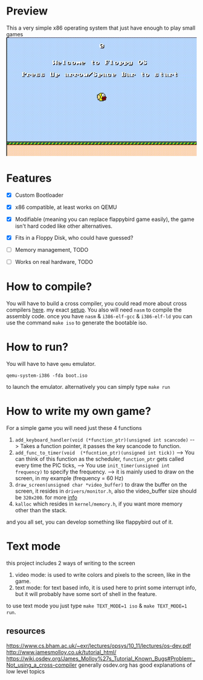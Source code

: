 # Preview
This a very simple x86 operating system that just have enough to play small games
![Floppy OS preivew gif](./preview/preview.gif)

# Features
 - [x] Custom Bootloader 
 - [x] x86 compatible, at least works on QEMU
 - [x] Modifiable (meaning you can replace flappybird game easily), the game isn't hard coded like other alternatives.
 - [x] Fits in a Floppy Disk, who could have guessed?
 - [ ] Memory management, TODO
 - [ ] Works on real hardware, TODO

 
# How to compile?
You will have to build a cross compiler, you could read more about cross compilers [here](https://wiki.osdev.org/GCC_Cross-Compiler). my exact [setup](https://github.com/cfenollosa/os-tutorial/tree/master/11-kernel-crosscompiler).
You also will need `nasm` to compile the assembly code.
once you have `nasm` & `i386-elf-gcc` & `i386-elf-ld` you can use the command `make iso` to generate the bootable iso.

# How to run?
You will have to have `qemu` emulator.
```
qemu-system-i386 -fda boot.iso
```
to launch the emulator. alternatively you can simply type `make run`

# How to write my own game?
For a simple game you will need just these 4 functions
1. `add_keyboard_handler(void (*function_ptr)(unsigned int scancode)` 
	--> Takes a function pointer, it passes the key scancode to function.
2.  `add_func_to_timer(void  (*fucntion_ptr)(unsigned int tick))`
	--> You can think of this function as the scheduler, `function_ptr` gets called every time the PIC ticks,
	--> You use `init_timer(unsigned int frequency)` to specify the frequency.
	--> it is mainly used to draw on the screen, in my example (frequency = 60 Hz)
3. `draw_screen(unsigned char *video_buffer)` to draw the buffer on the screen, it resides in 	`drivers/monitor.h`, also the video_buffer size should be `320x200`. for more [info](https://en.wikipedia.org/wiki/Mode_13h)
4. `kalloc` which resides in `kernel/memory.h`, if you want more memory other than the stack.

and you all set, you can develop something like flappybird out of it.

# Text mode
this project includes 2 ways of writing to the screen
1. video mode: is used to write colors and pixels to the screen, like in the game.
2. text mode: for text based info, it is used here to print some interrupt info, but it will probably have some sort of shell in the feature.
 
to use text mode you just type `make TEXT_MODE=1 iso` & `make TEXT_MODE=1 run`.

## resources
https://www.cs.bham.ac.uk/~exr/lectures/opsys/10_11/lectures/os-dev.pdf
http://www.jamesmolloy.co.uk/tutorial_html/
https://wiki.osdev.org/James_Molloy%27s_Tutorial_Known_Bugs#Problem:_Not_using_a_cross-compiler
generally osdev.org has good explanations of low level topics
